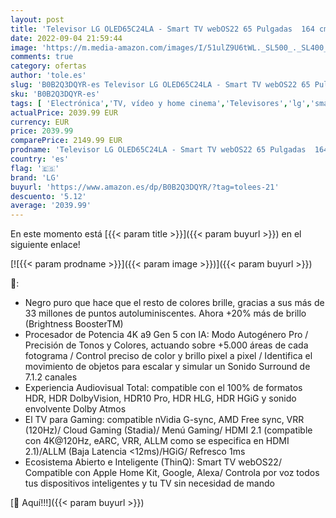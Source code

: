 ```yaml
---
layout: post
title: 'Televisor LG OLED65C24LA - Smart TV webOS22 65 Pulgadas  164 cm  4K OLED EVO  Procesador Inteligente Potencia 4K a9 Gen 5 IA  Compatible formatos HDR  HDR Dolby Vision y Dolby Atmos  TV para Gaming'
date: 2022-09-04 21:59:44
image: 'https://m.media-amazon.com/images/I/51ulZ9U6tWL._SL500_._SL400_.jpg'
comments: true
category: ofertas
author: 'tole.es'
slug: 'B0B2Q3DQYR-es Televisor LG OLED65C24LA - Smart TV webOS22 65 Pulgadas...'
sku: 'B0B2Q3DQYR-es'
tags: [ 'Electrónica','TV, vídeo y home cinema','Televisores','lg','smart','televisor','tv','🇪🇸', ]
actualPrice: 2039.99 EUR
currency: EUR
price: 2039.99
comparePrice: 2149.99 EUR
prodname: 'Televisor LG OLED65C24LA - Smart TV webOS22 65 Pulgadas  164 cm  4K OLED EVO  Procesador Inteligente Potencia 4K a9 Gen 5 IA  Compatible formatos HDR  HDR Dolby Vision y Dolby Atmos  TV para Gaming'
country: 'es'
flag: '🇪🇸'
brand: 'LG'
buyurl: 'https://www.amazon.es/dp/B0B2Q3DQYR/?tag=tolees-21'
descuento: '5.12'
average: '2039.99'
---
```


En este momento está [{{< param title >}}]({{< param buyurl >}}) en el siguiente enlace!

[![{{< param prodname >}}]({{< param image >}})]({{< param buyurl >}})

🔎:

- Negro puro que hace que el resto de colores brille, gracias a sus más de 33 millones de puntos autoluminiscentes. Ahora +20% más de brillo (Brightness BoosterTM)
- Procesador de Potencia 4K a9 Gen 5 con IA: Modo Autogénero Pro / Precisión de Tonos y Colores, actuando sobre +5.000 áreas de cada fotograma / Control preciso de color y brillo pixel a pixel / Identifica el movimiento de objetos para escalar y simular un Sonido Surround de 7.1.2 canales
- Experiencia Audiovisual Total: compatible con el 100% de formatos HDR, HDR DolbyVision, HDR10 Pro, HDR HLG, HDR HGiG y sonido envolvente Dolby Atmos
- El TV para Gaming: compatible nVidia G-sync, AMD Free sync, VRR (120Hz)/ Cloud Gaming (Stadia)/ Menú Gaming/ HDMI 2.1 (compatible con 4K@120Hz, eARC, VRR, ALLM como se especifica en HDMI 2.1)/ALLM (Baja Latencia <12ms)/HGiG/ Refresco 1ms
- Ecosistema Abierto e Inteligente (ThinQ): Smart TV webOS22/ Compatible con Apple Home Kit, Google, Alexa/ Controla por voz todos tus dispositivos inteligentes y tu TV sin necesidad de mando

[🛒 Aquí!!!]({{< param buyurl >}})
